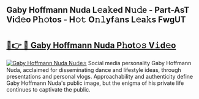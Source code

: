 ## Gaby Hoffmann Nuda L𝚎a𝚔ed N𝚞𝚍e - Part-AsT Vi𝚍𝚎o P𝚑𝚘tos - H𝚘𝚝 O𝚗𝚕yf𝚊ns L𝚎a𝚔s FwgUT

# <h2><a href="http://kfdunr.oniu.top/?m=Gaby+Hoffmann+Nuda">🔗👉 🔴 Gaby Hoffmann Nuda P𝚑ot𝚘𝚜 V𝚒d𝚎o</a></h2>

[![Gaby Hoffmann Nuda Nu𝚍e𝚜](https://i.imgur.com/0qMVB7G.gif)](http://kfdunr.oniu.top/?m=Gaby+Hoffmann+Nuda)
Social media personality Gaby Hoffmann Nuda, acclaimed for disseminating dance and lifestyle ideas, through presentations and personal vlogs. Approachability and authenticity define Gaby Hoffmann Nuda's public image, but the enigma of his private life continues to captivate the public.  
